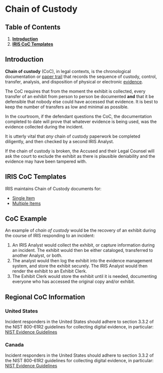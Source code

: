 # Chain of Custody

## Table of Contents
1. [**Introduction**](#Introduction)
2. [**IRIS CoC Templates**](#IRIS-CoC-Templates)

## Introduction
**Chain of custody** (CoC), in legal contexts, is the chronological documentation or [paper trail](https://en.wiktionary.org/wiki/paper_trail "wiktionary:paper trail") that records the sequence of custody, control, transfer, analysis, and disposition of physical or electronic [evidence](https://en.wikipedia.org/wiki/Evidence "Evidence").

The CoC requires that from the moment the exhibit is collected, every transfer of an exhibit from person to person be documented **and** that it be defensible that nobody else could have accessed that evidence. It is best to keep the number of transfers as low and minimal as possible.

In the courtroom, if the defendant questions the CoC, the documentation completed to date will prove that whatever evidence is being used, was the evidence collected during the incident.

It is utterly vital that *any* chain of custody paperwork be completed diligently, and then checked by a second IRIS Analyst.

If the chain of custody is broken, the Accused and their Legal Counsel will ask the court to exclude the exhibit as there is plausible deniability and the evidence may have been tampered with.

## IRIS CoC Templates
IRIS maintains Chain of Custody documents for:
* [Single Item](https://github.ibm.com/IRIS-NA/DFIR-wiki/blob/master/DFIR/IBM%20X-Force%20IR%20Chain%20of%20Custody%20-%20Single%20Item.docx)
* [Multiple Items](https://github.ibm.com/IRIS-NA/DFIR-wiki/blob/master/DFIR/IBM%20X-Force%20IR%20Chain%20of%20Custody%20-%20Mulitple%20Items.docx)


## CoC Example
An example of  _chain of custody_  would be the recovery of an exhibit during the course of IRIS responding to an incident:

1.  An IRIS Analyst would collect the exhibit, or capture information during an incident. The exhibit would then be either cataloged, transferred to another Analyst, or both.
2.  The analyst would then log the exhibit into the evidence management system, and store the exhibit securely. The IRIS Analyst would then render the exhibit to an Exhibit Clerk.
3.  The Exhibit Clerk would store the exhibit until it is needed, documenting everyone who has accessed the original copy and/or exhibit. 

## Regional CoC Information

### United States
Incident responders in the United States should adhere to section 3.3.2 of the NIST 800-61R2 guidelines for collecting digital evidence, in particular:
[NIST Evidence Guidelines](https://nvlpubs.nist.gov/nistpubs/SpecialPublications/NIST.SP.800-61r2.pdf)
### Canada
Incident responders in the United States should adhere to section 3.3.2 of the NIST 800-61R2 guidelines for collecting digital evidence, in particular:
[NIST Evidence Guidelines](https://nvlpubs.nist.gov/nistpubs/SpecialPublications/NIST.SP.800-61r2.pdf)
